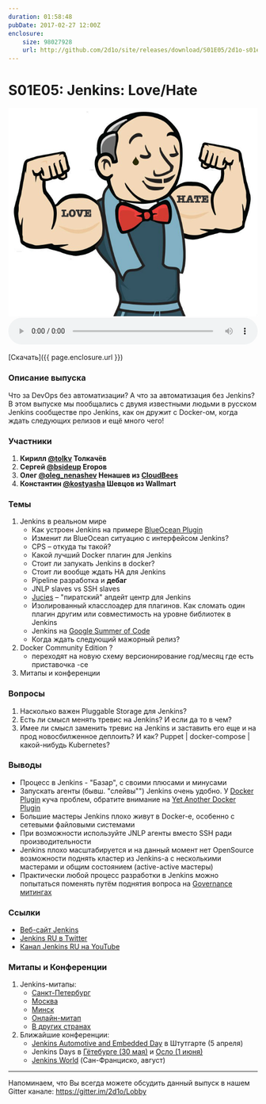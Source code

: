```yaml
---
duration: 01:58:48
pubDate: 2017-02-27 12:00Z
enclosure:
    size: 98027928
    url: http://github.com/2d1o/site/releases/download/S01E05/2d1o-s01e05.mp3
---
```

# S01E05: Jenkins: Love/Hate

<center>
<img src="s01e05/cover.png"></img>
</center>

<audio style="width: 100%" preload='auto' controls>
    <source src="{{ page.enclosure.url }}" />
</audio>

[Скачать]({{ page.enclosure.url }})

### Описание выпуска
Что за DevOps без автоматизации? А что за автоматизация без Jenkins? В этом выпуске мы пообщались с двумя известными людьми в русском Jenkins сообществе про Jenkins, как он дружит с Docker-ом, когда ждать следующих релизов и ещё много чего! 

### Участники

1. **Кирилл [@tolkv](https://twitter.com/tolkv) Толкачёв**
2. **Сергей [@bsideup](https://twitter.com/bsideup) Егоров**
3. **Олег [@oleg_nenashev](https://twitter.com/@oleg_nenashev) Ненашев из [CloudBees](https://www.cloudbees.com/)**
4. **Константин [@kostyasha](https://twitter.com/kostyasha) Шевцов из Wallmart**

### Темы

1. Jenkins в реальном мире
    * Как устроен Jenkins на примере [BlueOcean Plugin](https://jenkins.io/projects/blueocean/)
    * Изменит ли BlueOcean ситуацию с интерфейсом Jenkins?
    * CPS – откуда ты такой?
    * Какой лучший Docker плагин для Jenkins
    * Стоит ли запукать Jenkins в docker?
    * Стоит ли вообще ждать HA для Jenkins
    * Pipeline разработка и **дебаг**
    * JNLP slaves vs SSH slaves
    * [Jucies](https://github.com/jucies/releases) – "пиратский" апдейт центр для Jenkins
    * Изолированный класслоадер для плагинов. Как сломать один плагин другим или совместимость на уровне библиотек в Jenkins
    * Jenkins на [Google Summer of Code](https://developers.google.com/open-source/gsoc/)
    * Когда ждать следующий мажорный релиз?
2. Docker Community Edition ?
    * переходят на новую схему версионирование год/месяц где есть приставочка -ce
3. Митапы и конференции

### Вопросы

1. Насколько важен Pluggable Storage для Jenkins?
2. Есть ли смысл менять тревис на Jenkins? И если да то в чем?
3. Имее ли смысл заменить тревис на Jenkins и заставить его еще и на прод новосбилженное деплоить? И как? Puppet | docker-compose | какой-нибудь Kubernetes?

### Выводы

* Процесс в Jenkins - "Базар", с своими плюсами и минусами
* Запускать агенты (бывш. "слейвы"") Jenkins очень удобно. У [Docker Plugin]((https://plugins.jenkins.io/yet-another-docker-plugin)) куча проблем, обратите внимание на [Yet Another Docker Plugin](https://plugins.jenkins.io/yet-another-docker-plugin) 
* Большие мастеры Jenkins плохо живут в Docker-е, особенно с сетевыми файловыми системами
* При возможности используйте JNLP агенты вместо SSH ради производительности
* Jenkins плохо масштабируется и на данный момент нет OpenSource возможности поднять кластер из Jenkins-а с несколькими мастерами и общим состоянием (active-active мастеры)
* Практически любой процесс разработки в Jenkins можно попытаться поменять путём поднятия вопроса на [Governance митингах](https://wiki.jenkins-ci.org/display/JENKINS/Governance+Meeting+Agenda)

### Ссылки


* [Веб-сайт Jenkins](https://jenkins.io/)
* [Jenkins RU в Twitter](https://twitter.com/jenkins_ru)
* [Канал Jenkins RU на YouTube](https://www.youtube.com/channel/UC_CD2vV4EXHgLK6hmCPCV3w)

### Митапы и Конференции

1. Jenkins-митапы:
    * [Санкт-Петербург](https://www.meetup.com/St-Petersburg-Jenkins-Meetup/)
    * [Москва](https://www.meetup.com/Moscow-Jenkins-Meetup/)
    * [Минск](https://www.meetup.com/Minsk-Jenkins-Meetup/)
    * [Онлайн-митап](https://www.meetup.com/Jenkins-online-meetup/)
    * [В других странах](https://www.meetup.com/pro/Jenkins/)
2. Ближайшие конференции:
    * [Jenkins Automotive and Embedded Day](http://www.cvent.com/events/jenkins-automotive-and-embedded-day/event-summary-d2f9773096a648339f6e486c120d344f.aspx) в Штутгарте (5 апреля)
    * Jenkins Days в [Гётебурге (30 мая)](http://www.code-conf.com/doj/doj-gbg/) и [Осло (1 июня)](http://www.code-conf.com/doj/doj-osl/)
    * [Jenkins World](https://www.cloudbees.com/jenkinsworld/home) (Сан-Франциско, август)

----
Напоминаем, что Вы всегда можете обсудить данный выпуск в нашем Gitter канале: https://gitter.im/2d1o/Lobby